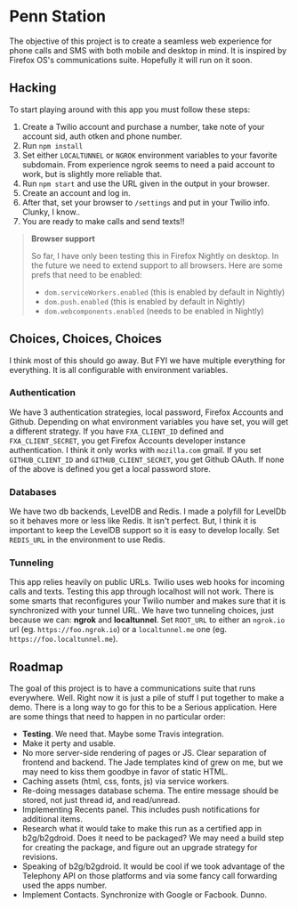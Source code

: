Penn Station
============

The objective of this project is to create a seamless web experience for phone calls and SMS with both mobile and desktop in mind. It is inspired by Firefox OS's communications suite. Hopefully it will run on it soon.

Hacking
-------
To start playing around with this app you must follow these steps:

 1. Create a Twilio account and purchase a number, take note of your account sid, auth otken and phone number.
 1. Run `npm install`
 1. Set either `LOCALTUNNEL` or `NGROK` environment variables to your favorite subdomain. From experience ngrok seems to need a paid account to work, but is slightly more reliable that.
 1. Run `npm start` and use the URL given in the output in your browser.
 1. Create an account and log in.
 1. After that, set your browser to `/settings` and put in your Twilio info. Clunky, I know..
 1. You are ready to make calls and send texts!!

> **Browser support**
> 
> So far, I have only been testing this in Firefox Nightly on desktop. In the future we need to extend support to all browsers. Here are some prefs that need to be enabled:
> 
> - `dom.serviceWorkers.enabled` (this is enabled by default in Nightly)
> - `dom.push.enabled` (this is enabled by default in Nightly)
> - `dom.webcomponents.enabled` (needs to be enabled in Nightly)

Choices, Choices, Choices
-------------------------

I think most of this should go away. But FYI we have multiple everything for everything. It is all configurable with environment variables.

### Authentication

We have 3 authentication strategies, local password, Firefox Accounts and Github. Depending on what environment variables you have set, you will get a different strategy. If you have `FXA_CLIENT_ID` defined and `FXA_CLIENT_SECRET`, you get Firefox Accounts developer instance authentication. I think it only works with `mozilla.com` gmail. If you set `GITHUB_CLIENT_ID` and `GITHUB_CLIENT_SECRET`, you get Github OAuth. If none of the above is defined you get a local password store.

### Databases

We have two db backends, LevelDB and Redis. I made a polyfill for LevelDb so it behaves more or less like Redis. It isn't perfect. But, I think it is important to keep the LevelDB support so it is easy to develop locally. Set `REDIS_URL` in the environment to use Redis.

### Tunneling

This app relies heavily on public URLs. Twilio uses web hooks for incoming calls and texts. Testing this app through localhost will not work. There is some smarts that reconfigures your Twilio number and makes sure that it is synchronized with your tunnel URL. We have two tunneling choices, just because we can: **ngrok** and **localtunnel**.  Set `ROOT_URL` to either an `ngrok.io` url (eg. `https://foo.ngrok.io`) or a `localtunnel.me` one (eg. `https://foo.localtunnel.me`).

Roadmap
-------

The goal of this project is to have a communications suite that runs everywhere. Well. Right now it is just a pile of stuff I put together to make a demo. There is a long way to go for this to be a Serious application. Here are some things that need to happen in no particular order:

 - **Testing**. We need that. Maybe some Travis integration.
 - Make it perty and usable.
 - No more server-side rendering of pages or JS. Clear separation of frontend and backend. The Jade templates kind of grew on me, but we may need to kiss them goodbye in favor of static HTML.
 - Caching assets (html, css, fonts, js) via service workers.
 - Re-doing messages database schema. The entire message should be stored, not just thread id, and read/unread.
 - Implementing Recents panel. This includes push notifications for additional items.
 - Research what it would take to make this run as a certified app in b2g/b2gdroid. Does it need to be packaged? We may need a build step for creating the package, and figure out an upgrade strategy for revisions.
 - Speaking of b2g/b2gdroid. It would be cool if we took advantage of the Telephony API on those platforms and via some fancy call forwarding used the apps number.
 - Implement Contacts. Synchronize with Google or Facbook. Dunno.
